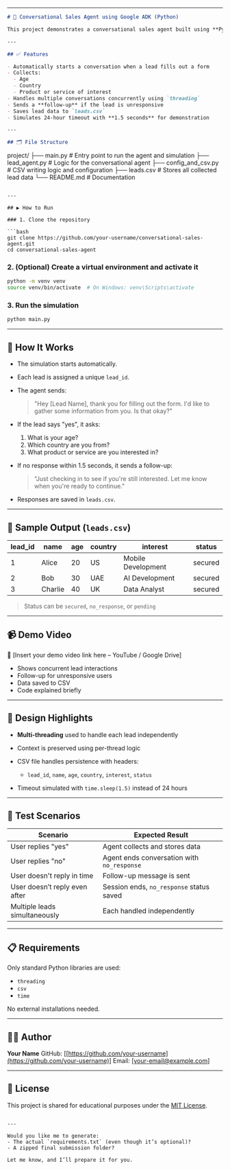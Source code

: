 

---

```markdown
# 🤖 Conversational Sales Agent using Google ADK (Python)

This project demonstrates a conversational sales agent built using **Python** and simulating the behavior of Google's **Agent Development Kit (ADK)**. It supports concurrent conversations with multiple leads, collects important information, sends follow-ups, and saves the data into a CSV file.

---

## ✅ Features

- Automatically starts a conversation when a lead fills out a form
- Collects:
  - Age
  - Country
  - Product or service of interest
- Handles multiple conversations concurrently using `threading`
- Sends a **follow-up** if the lead is unresponsive
- Saves lead data to `leads.csv`
- Simulates 24-hour timeout with **1.5 seconds** for demonstration

---

## 🗂️ File Structure

```

project/
├── main.py              # Entry point to run the agent and simulation
├── lead\_agent.py        # Logic for the conversational agent
├── config\_and\_csv.py    # CSV writing logic and configuration
├── leads.csv            # Stores all collected lead data
└── README.md            # Documentation

````

---

## ▶️ How to Run

### 1. Clone the repository

```bash
git clone https://github.com/your-username/conversational-sales-agent.git
cd conversational-sales-agent
````

### 2. (Optional) Create a virtual environment and activate it

```bash
python -m venv venv
source venv/bin/activate  # On Windows: venv\Scripts\activate
```

### 3. Run the simulation

```bash
python main.py
```

---

## 🧪 How It Works

* The simulation starts automatically.

* Each lead is assigned a unique `lead_id`.

* The agent sends:

  > "Hey \[Lead Name], thank you for filling out the form. I'd like to gather some information from you. Is that okay?"

* If the lead says "yes", it asks:

  1. What is your age?
  2. Which country are you from?
  3. What product or service are you interested in?

* If no response within 1.5 seconds, it sends a follow-up:

  > "Just checking in to see if you're still interested. Let me know when you're ready to continue."

* Responses are saved in `leads.csv`.

---

## 📁 Sample Output (`leads.csv`)

| lead\_id | name    | age | country  | interest           | status  |
| -------- | ------- | --- | -------- | ------------------ | ------- |
| 1        | Alice   | 20  | US       | Mobile Development | secured |
| 2        | Bob     | 30  | UAE      | AI Development     | secured |
| 3        | Charlie | 40  | UK       | Data Analyst       | secured |

> Status can be `secured`, `no_response`, or `pending`

---

## 📹 Demo Video

🎥 \[Insert your demo video link here – YouTube / Google Drive]

* Shows concurrent lead interactions
* Follow-up for unresponsive users
* Data saved to CSV
* Code explained briefly

---

## 🧾 Design Highlights

* **Multi-threading** used to handle each lead independently
* Context is preserved using per-thread logic
* CSV file handles persistence with headers:

  * `lead_id`, `name`, `age`, `country`, `interest`, `status`
* Timeout simulated with `time.sleep(1.5)` instead of 24 hours

---

## 🧪 Test Scenarios

| Scenario                      | Expected Result                            |
| ----------------------------- | ------------------------------------------ |
| User replies "yes"            | Agent collects and stores data             |
| User replies "no"             | Agent ends conversation with `no_response` |
| User doesn't reply in time    | Follow-up message is sent                  |
| User doesn’t reply even after | Session ends, `no_response` status saved   |
| Multiple leads simultaneously | Each handled independently                 |

---

## 📋 Requirements

Only standard Python libraries are used:

* `threading`
* `csv`
* `time`

No external installations needed.

---

## 🧑‍💻 Author

**Your Name**
GitHub: \[[https://github.com/your-username](https://github.com/your-username)]
Email: \[[your-email@example.com](mailto:your-email@example.com)]

---

## 📄 License

This project is shared for educational purposes under the [MIT License](LICENSE).

```

---

Would you like me to generate:
- The actual `requirements.txt` (even though it’s optional)?
- A zipped final submission folder?

Let me know, and I’ll prepare it for you.
```
